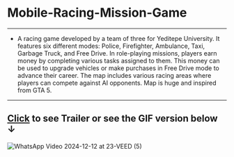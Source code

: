 # Mobile-Racing-Mission-Game
---

- A racing game developed by a team of three for Yeditepe University. It features six different modes: Police, Firefighter, Ambulance, Taxi, Garbage Truck, and Free Drive.
In role-playing missions, players earn money by completing various tasks assigned to them. This money can be used to upgrade vehicles or make purchases in Free Drive mode to advance their career.
The map includes various racing areas where players can compete against AI opponents. Map is huge and inspired from GTA 5.

---
 ## [Click](https://drive.google.com/file/d/1HUZeAriUt9TPWH2hw-_J7apJiUYnnB6u/view?usp=sharing) to see Trailer or see the GIF version below **&darr;**

![WhatsApp Video 2024-12-12 at 23-VEED (5)](https://github.com/user-attachments/assets/e27fb094-fba8-4cca-9690-3287969e632a)
